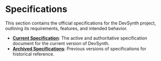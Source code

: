 # Specifications

This section contains the official specifications for the DevSynth project, outlining its requirements, features, and intended behavior.

- **[Current Specification](current/devsynth_specification.md)**: The active and authoritative specification document for the current version of DevSynth.
- **[Archived Specifications](archived/)**: Previous versions of specifications for historical reference.


